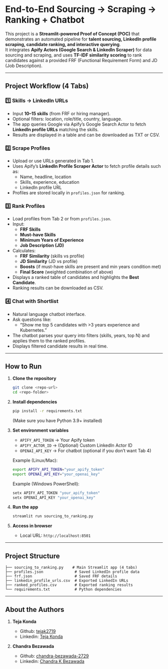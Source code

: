 # End-to-End Sourcing → Scraping → Ranking + Chatbot

This project is a **Streamlit-powered Proof of Concept (POC)** that demonstrates an automated pipeline for **talent sourcing, LinkedIn profile scraping, candidate ranking, and interactive querying**.  
It integrates **Apify Actors (Google Search & LinkedIn Scraper)** for data sourcing and scraping, and uses **TF-IDF similarity scoring** to rank candidates against a provided FRF (Functional Requirement Form) and JD (Job Description).

---

## Project Workflow (4 Tabs)

### 1️⃣ Skills → LinkedIn URLs
- Input **10–15 skills** (from FRF or hiring manager).  
- Optional filters: location, role/title, country, language.  
- The app queries Google via Apify’s Google Search Actor to fetch **LinkedIn profile URLs** matching the skills.  
- Results are displayed in a table and can be downloaded as TXT or CSV.  

### 2️⃣ Scrape Profiles
- Upload or use URLs generated in Tab 1.  
- Uses Apify’s **LinkedIn Profile Scraper Actor** to fetch profile details such as:  
  - Name, headline, location  
  - Skills, experience, education  
  - LinkedIn profile URL  
- Profiles are stored locally in `profiles.json` for ranking.  

### 3️⃣ Rank Profiles
- Load profiles from Tab 2 or from `profiles.json`.  
- Input:  
  - **FRF Skills**  
  - **Must-have Skills**  
  - **Minimum Years of Experience**  
  - **Job Description (JD)**  
- Calculates:  
  - **FRF Similarity** (skills vs profile)  
  - **JD Similarity** (JD vs profile)  
  - **Boosts** (if must-have skills are present and min years condition met)  
  - **Final Score** (weighted combination of above)  
- Displays a ranked table of candidates and highlights the **Best Candidate**.  
- Ranking results can be downloaded as CSV.  

### 4️⃣ Chat with Shortlist
- Natural language chatbot interface.  
- Ask questions like:  
  - “Show me top 5 candidates with >3 years experience and Kubernetes.”  
- The chatbot parses your query into filters (skills, years, top N) and applies them to the ranked profiles.  
- Displays filtered candidate results in real time.  

---

## How to Run

1. **Clone the repository**  
   ```bash
   git clone <repo-url>
   cd <repo-folder>
   ```

2. **Install dependencies**  
   ```bash
   pip install -r requirements.txt
   ```

   (Make sure you have Python 3.9+ installed)

3. **Set environment variables**  
   - `APIFY_API_TOKEN` → Your Apify token  
   - `APIFY_ACTOR_ID` → (Optional) Custom LinkedIn Actor ID  
   - `OPENAI_API_KEY` → For chatbot (optional if you don’t want Tab 4)  

   Example (Linux/Mac):  
   ```bash
   export APIFY_API_TOKEN="your_apify_token"
   export OPENAI_API_KEY="your_openai_key"
   ```

   Example (Windows PowerShell):  
   ```powershell
   setx APIFY_API_TOKEN "your_apify_token"
   setx OPENAI_API_KEY "your_openai_key"
   ```

4. **Run the app**  
   ```bash
   streamlit run sourcing_to_ranking.py
   ```

5. **Access in browser**  
   - Local URL: `http://localhost:8501`  

---

## Project Structure

```
├── sourcing_to_ranking.py    # Main Streamlit app (4 tabs)
├── profiles.json              # Saved LinkedIn profile data
├── frf.json                   # Saved FRF details
├── linkedin_profile_urls.csv  # Exported LinkedIn URLs
├── ranked_profiles.csv        # Exported ranking results
└── requirements.txt           # Python dependencies
```

---

## About the Authors

1. **Teja Konda**  
   - Github: [tejak2719](https://github.com/tejak2719)  
   - Linkedin: [Teja Konda](https://www.linkedin.com/in/teja-konda-1927s/)  

2. **Chandra Bezawada**  
   - Github: [chandra-bezawada-2729](https://github.com/chandra-bezawada-2729)  
   - Linkedin: [Chandra K Bezawada](https://www.linkedin.com/in/chandra-k-bezawada2729/)  
